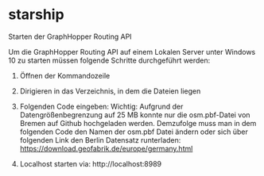 # starship




Starten der GraphHopper Routing API


Um die GraphHopper Routing API auf einem Lokalen Server unter Windows 10 zu starten müssen folgende Schritte durchgeführt werden:
1.	Öffnen der Kommandozeile 

2.	Dirigieren in das Verzeichnis, in dem die Dateien liegen

3.	Folgenden Code eingeben:
  Wichtig: Aufgrund der Datengrößenbegrenzung auf 25 MB konnte nur die osm.pbf-Datei von Bremen auf Github hochgeladen werden. Demzufolge   muss man in dem folgenden Code den Namen der osm.pbf Datei ändern oder sich über folgenden Link den Berlin Datensatz runterladen:
  https://download.geofabrik.de/europe/germany.html

4.	Localhost starten via: http://localhost:8989
